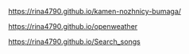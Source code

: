 https://rina4790.github.io/kamen-nozhnicy-bumaga/

https://rina4790.github.io/openweather


https://rina4790.github.io/Search_songs
